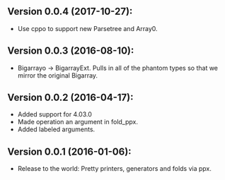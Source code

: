 Version 0.0.4 (2017-10-27):
---------------------------
  - Use cppo to support new Parsetree and Array0.

Version 0.0.3 (2016-08-10):
---------------------------
  - Bigarrayo -> BigarrayExt. Pulls in all of the phantom types so that we
    mirror the original Bigarray.

Version 0.0.2 (2016-04-17):
---------------------------
  - Added support for 4.03.0
  - Made operation an argument in fold_ppx.
  - Added labeled arguments.

Version 0.0.1 (2016-01-06):
---------------------------
  - Release to the world: Pretty printers, generators and folds via ppx.
